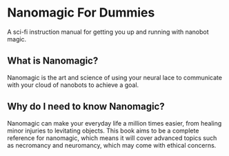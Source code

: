 # Nanomagic For Dummies
A sci-fi instruction manual for getting you up and running with nanobot magic.



## What is Nanomagic?

Nanomagic is the art and science of using your neural lace to communicate with your cloud of nanobots to achieve a goal.



## Why do I need to know Nanomagic?

Nanomagic can make your everyday life a million times easier, from healing minor injuries to levitating objects. This book aims to be a complete reference for nanomagic, which means it will cover advanced topics such as necromancy and neuromancy, which may come with ethical concerns.